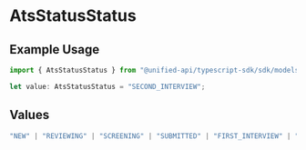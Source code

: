 # AtsStatusStatus

## Example Usage

```typescript
import { AtsStatusStatus } from "@unified-api/typescript-sdk/sdk/models/shared";

let value: AtsStatusStatus = "SECOND_INTERVIEW";
```

## Values

```typescript
"NEW" | "REVIEWING" | "SCREENING" | "SUBMITTED" | "FIRST_INTERVIEW" | "SECOND_INTERVIEW" | "THIRD_INTERVIEW" | "BACKGROUND_CHECK" | "OFFERED" | "ACCEPTED" | "HIRED" | "REJECTED" | "DECLINED" | "WITHDRAWN"
```